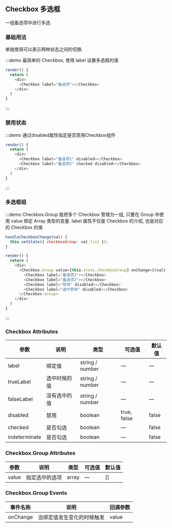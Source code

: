 ## Checkbox 多选框
一组备选项中进行多选.

### 基础用法
单独使用可以表示两种状态之间的切换.

:::demo 最简单的 Checkbox, 使用 label 设置多选框的值

```js
render() {
  return (
    <div>
      <Checkbox label="备选项"></Checkbox>
    </div>
  )
}
```
:::


### 禁用状态

:::demo 通过disabled属性指定是否禁用Checkbox组件

```js
render() {
  return (
    <div>
      <Checkbox label="备选项1" disabled></Checkbox>
      <Checkbox label="备选项2" checked disabled></Checkbox>
    </div>
  )
}
```
:::


### 多选框组

:::demo Checkbox.Group 能把多个 Checkbox 管理为一组, 只要在 Group 中使用 value 绑定 Array 类型的变量. label 属性不仅是 Checkbox 的介绍, 也是对应的 Checkbox 的值

```js
handleCheckboxChange(val) {
  this.setState({ checkboxGroup: val.list });
}

render() {
  return (
    <div>
      <Checkbox.Group value={this.state.checkboxGroup} onChange={(val) => this.handleCheckboxChange(val)}>
        <Checkbox label="备选项1"></Checkbox>
        <Checkbox label="备选项2"></Checkbox>
        <Checkbox label="禁用" disabled></Checkbox>
        <Checkbox label="选中禁用" disabled></Checkbox>
      </Checkbox.Group>
    </div>
  )
}
```
:::


### Checkbox Attributes
| 参数      | 说明    | 类型      | 可选值       | 默认值   |
|---------- |-------- |---------- |-------------  |-------- |
| label     | 绑定值	   | string / number  |     —    |    —     |
| trueLabel     | 选中时候的值	   | string / number    |     —    |     —    |
| falseLabel     | 没有选中的值	   | string / number    |     —    |     —    |
| disabled  | 禁用    | boolean   | true, false   |   false   |
| checked  | 是否勾选	    | boolean   |     —    |   false   |
| indeterminate  | 是否勾选	    | boolean   |     —    |   false   |

### Checkbox.Group Attributes
| 参数      | 说明    | 类型      | 可选值       | 默认值   |
|---------- |-------- |---------- |-------------  |-------- |
| value     | 指定选中的选项		   | array  |     —    |    []     |

### Checkbox.Group Events
| 事件名称      | 说明    | 回调参数      |
|---------- |-------- |---------- |
| onChange  | 当绑定值发生变化的时候触发 | value |
